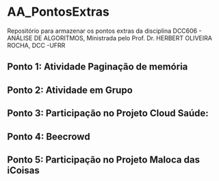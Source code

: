 # AA_PontosExtras
Repositório para armazenar os pontos extras da disciplina  DCC606 - ANÁLISE DE ALGORITMOS, Ministrada pelo Prof. Dr. HERBERT OLIVEIRA ROCHA, DCC -UFRR
## Ponto 1: Atividade Paginação de memória
## Ponto 2: Atividade em Grupo
## Ponto 3: Participação no Projeto Cloud Saúde:
## Ponto 4: Beecrowd
## Ponto 5: Participação no Projeto Maloca das iCoisas
